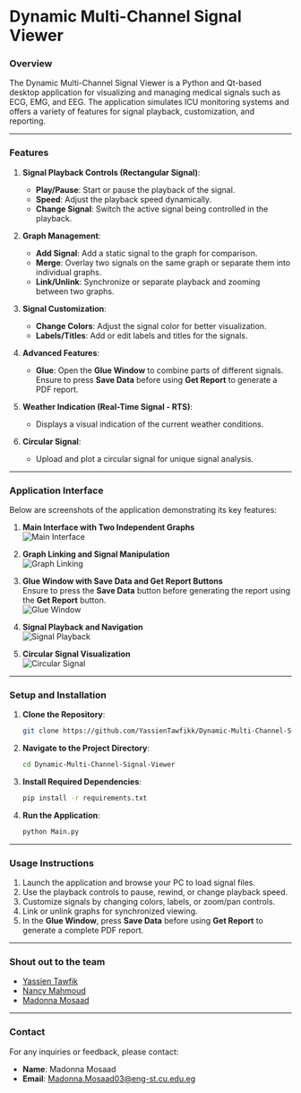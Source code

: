 # Dynamic Multi-Channel Signal Viewer

### **Overview**
The Dynamic Multi-Channel Signal Viewer is a Python and Qt-based desktop application for visualizing and managing medical signals such as ECG, EMG, and EEG. The application simulates ICU monitoring systems and offers a variety of features for signal playback, customization, and reporting.

---

### **Features**

1. **Signal Playback Controls (Rectangular Signal)**:
   - **Play/Pause**: Start or pause the playback of the signal.
   - **Speed**: Adjust the playback speed dynamically.
   - **Change Signal**: Switch the active signal being controlled in the playback.

2. **Graph Management**:
   - **Add Signal**: Add a static signal to the graph for comparison.
   - **Merge**: Overlay two signals on the same graph or separate them into individual graphs.
   - **Link/Unlink**: Synchronize or separate playback and zooming between two graphs.

3. **Signal Customization**:
   - **Change Colors**: Adjust the signal color for better visualization.
   - **Labels/Titles**: Add or edit labels and titles for the signals.

4. **Advanced Features**:
   - **Glue**: Open the **Glue Window** to combine parts of different signals. Ensure to press **Save Data** before using **Get Report** to generate a PDF report.

5. **Weather Indication (Real-Time Signal - RTS)**:
   - Displays a visual indication of the current weather conditions.

6. **Circular Signal**:
   - Upload and plot a circular signal for unique signal analysis.

---

### **Application Interface**
Below are screenshots of the application demonstrating its key features:

1. **Main Interface with Two Independent Graphs**  
   ![Main Interface](https://github.com/user-attachments/assets/2c6bc2bf-5924-4e73-aaf0-e1a3b51f33ba)

2. **Graph Linking and Signal Manipulation**  
   ![Graph Linking](https://github.com/user-attachments/assets/f8afb6e1-5fb5-4b46-b0bb-be5f1eb6881e)

3. **Glue Window with Save Data and Get Report Buttons**  
   Ensure to press the **Save Data** button before generating the report using the **Get Report** button.  
   ![Glue Window](https://github.com/user-attachments/assets/fdaed8a2-22a7-49a9-b5a9-c7657e8f59dd)

4. **Signal Playback and Navigation**  
   ![Signal Playback](https://github.com/user-attachments/assets/1ab3a206-43c6-476d-a454-d6587a470e0c)

5. **Circular Signal Visualization**  
   ![Circular Signal](https://github.com/user-attachments/assets/14a29bca-8649-40a0-846c-0d7f23d1ea7d)

---

### **Setup and Installation**
1. **Clone the Repository**:
   ```bash
   git clone https://github.com/YassienTawfikk/Dynamic-Multi-Channel-Signal-Viewer.git
   ```
2. **Navigate to the Project Directory**:
   ```bash
   cd Dynamic-Multi-Channel-Signal-Viewer
   ```
3. **Install Required Dependencies**:
   ```bash
   pip install -r requirements.txt
   ```
4. **Run the Application**:
   ```bash
   python Main.py
   ```

---

### **Usage Instructions**
1. Launch the application and browse your PC to load signal files.
2. Use the playback controls to pause, rewind, or change playback speed.
3. Customize signals by changing colors, labels, or zoom/pan controls.
4. Link or unlink graphs for synchronized viewing.
5. In the **Glue Window**, press **Save Data** before using **Get Report** to generate a complete PDF report.

---

### **Shout out to the team**

- [Yassien Tawfik](https://github.com/YassienTawfikk)
- [Nancy Mahmoud](https://github.com/nancymahmoud1)
- [Madonna Mosaad](https://github.com/madonna-mosaad)
---

### **Contact**
For any inquiries or feedback, please contact:
- **Name**: Madonna Mosaad
- **Email**: Madonna.Mosaad03@eng-st.cu.edu.eg
